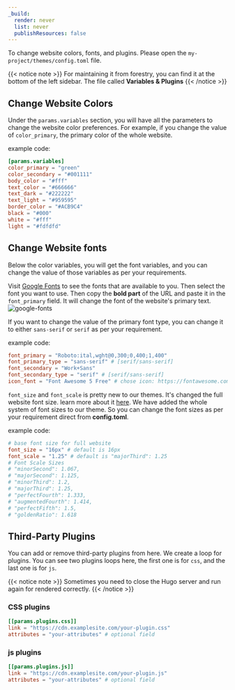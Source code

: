 ```yaml
---
_build:
  render: never
  list: never
  publishResources: false
---
```


To change website colors, fonts, and plugins. Please open the `my-project/themes/config.toml` file.

{{< notice note >}}
For maintaining it from forestry, you can find it at the bottom of the left sidebar. The file called **Variables & Plugins**
{{< /notice >}}

## Change Website Colors
Under the `params.variables` section, you will have all the parameters to change the website color preferences. For example, if you change the value of `color_primary`, the primary color of the whole website.

example code:

```toml
[params.variables]
color_primary = "green"
color_secondary = "#001111"
body_color = "#fff"
text_color = "#666666"
text_dark = "#222222"
text_light = "#959595"
border_color = "#ACB9C4"
black = "#000"
white = "#fff"
light = "#fdfdfd"
```

## Change Website fonts
Below the color variables, you will get the font variables, and you can change the value of those variables as per your requirements. 

Visit [Google Fonts](https://fonts.google.com/) to see the fonts that are available to you. Then select the font you want to use. Then copy the **bold part** of the URL and paste it in the `font_primary` field. It will change the font of the website's primary text.
![google-fonts](/images/theme-settings/google-fonts.png)

If you want to change the value of the primary font type, you can change it to either `sans-serif` or `serif` as per your requirement.

example code:

```toml
font_primary = "Roboto:ital,wght@0,300;0,400;1,400"
font_primary_type = "sans-serif" # [serif/sans-serif]
font_secondary = "Work+Sans"
font_secondary_type = "serif" # [serif/sans-serif]
icon_font = "Font Awesome 5 Free" # chose icon: https://fontawesome.com/icons
```

`font_size` and `font_scale` is pretty new to our themes. It's changed the full website font size. learn more about it [here](https://type-scale.com/). We have added the whole system of font sizes to our theme. So you can change the font sizes as per your requirement direct from **config.toml**.

example code:
```toml
# base font size for full website 
font_size = "16px" # default is 16px
font_scale = "1.25" # default is "majorThird": 1.25
# Font Scale Sizes
# "minorSecond": 1.067,
# "majorSecond": 1.125,
# "minorThird": 1.2,
# "majorThird": 1.25,
# "perfectFourth": 1.333,
# "augmentedFourth": 1.414,
# "perfectFifth": 1.5,
# "goldenRatio": 1.618
```

## Third-Party Plugins

You can add or remove third-party plugins from here. We create a loop for plugins. You can see two plugins loops here, the first one is for `css`, and the last one is for `js`.

{{< notice note >}}
Sometimes you need to close the Hugo server and run again for rendered correctly.
{{< /notice >}}

### CSS plugins

```toml
[[params.plugins.css]]
link = "https://cdn.examplesite.com/your-plugin.css"
attributes = "your-attributes" # optional field
```

### js plugins

```toml
[[params.plugins.js]]
link = "https://cdn.examplesite.com/your-plugin.js"
attributes = "your-attributes" # optional field
```